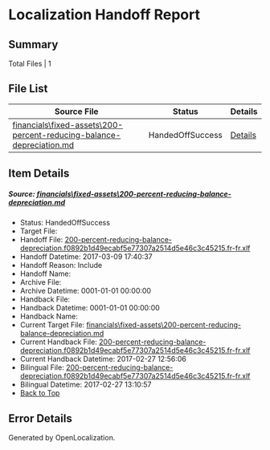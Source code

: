 # <a name='report-top'></a> Localization Handoff Report

## Summary
 Total Files | 1

## File List
 Source File | Status | Details 
 ----------- | ------ | ------- 
 [financials\fixed-assets\200-percent-reducing-balance-depreciation.md](https://github.com/OpenLocalizationTestOrg/AX-Docs-Sandbox/blob/5f3bce1c1a1b7ee6732ab57cad422663ba576794/financials/fixed-assets/200-percent-reducing-balance-depreciation.md) | HandedOffSuccess | [Details](#83bf685ff7820dad85152b1f2bab1eccf1ea92be2691)

## Item Details
##### <a name='83bf685ff7820dad85152b1f2bab1eccf1ea92be2691'></a> Source: [financials\fixed-assets\200-percent-reducing-balance-depreciation.md](https://github.com/OpenLocalizationTestOrg/AX-Docs-Sandbox/blob/5f3bce1c1a1b7ee6732ab57cad422663ba576794/financials/fixed-assets/200-percent-reducing-balance-depreciation.md)
* Status: HandedOffSuccess
* Target File: 
* Handoff File: [200-percent-reducing-balance-depreciation.f0892b1d49ecabf5e77307a2514d5e46c3c45215.fr-fr.xlf](https://github.com/OpenLocalizationTestOrg/AX-Docs-Sandbox.handoff/blob/10cc99d33a41b01d1c19d32b439e8f99bc3933a8/ol-handoff/OpenLocalizationTestOrg/AX-Docs-Sandbox.fr-fr/master/basic/200-percent-reducing-balance-depreciation.f0892b1d49ecabf5e77307a2514d5e46c3c45215.fr-fr.xlf)
* Handoff Datetime: 2017-03-09 17:40:37
* Handoff Reason: Include
* Handoff Name: 
* Archive File: 
* Archive Datetime: 0001-01-01 00:00:00
* Handback File: 
* Handback Datetime: 0001-01-01 00:00:00
* Handback Name: 
* Current Target File: [financials\fixed-assets\200-percent-reducing-balance-depreciation.md](https://github.com/OpenLocalizationTestOrg/AX-Docs-Sandbox.fr-fr/blob/da9dbf436f629d010db2e7015d8b315a9e279d3a/financials/fixed-assets/200-percent-reducing-balance-depreciation.md)
* Current Handback File: [200-percent-reducing-balance-depreciation.f0892b1d49ecabf5e77307a2514d5e46c3c45215.fr-fr.xlf](https://github.com/OpenLocalizationTestOrg/AX-Docs-Sandbox.handback/blob/61a8e5ad360d6a7b3b408e1950c14fade3eedf15/ol-handback/OpenLocalizationTestOrg/AX-Docs-Sandbox.fr-fr/master/basic/200-percent-reducing-balance-depreciation.f0892b1d49ecabf5e77307a2514d5e46c3c45215.fr-fr.xlf)
* Current Handback Datetime: 2017-02-27 12:56:06
* Bilingual File: [200-percent-reducing-balance-depreciation.f0892b1d49ecabf5e77307a2514d5e46c3c45215.fr-fr.xlf](https://github.com/OpenLocalizationTestOrg/AX-Docs-Sandbox.handback/blob/61a8e5ad360d6a7b3b408e1950c14fade3eedf15/ol-handback/OpenLocalizationTestOrg/AX-Docs-Sandbox.fr-fr/master/basic/200-percent-reducing-balance-depreciation.f0892b1d49ecabf5e77307a2514d5e46c3c45215.fr-fr.xlf)
* Bilingual Datetime: 2017-02-27 13:10:57
* [Back to Top](#report-top)


## Error Details

Generated by OpenLocalization.
